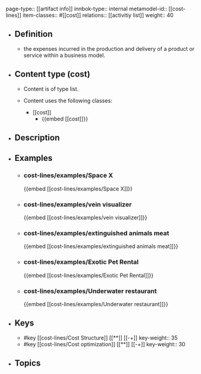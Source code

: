 page-type:: [[artifact info]]
innbok-type:: internal
metamodel-id:: [[cost-lines]]
item-classes:: #[[cost]]
relations:: [[activitiy list]]
weight:: 40

- ## Definition
  - the expenses incurred in the production and delivery of a product or service within a business model.
- ## Content type (cost)
  - Content is of type list.
  
  - Content uses the following classes:
    - [[cost]]
      - {{embed [[cost]]}}
  
- ## Description
- ## Examples
  - ### cost-lines/examples/Space X
    {{embed [[cost-lines/examples/Space X]]}}
  - ### cost-lines/examples/vein visualizer
    {{embed [[cost-lines/examples/vein visualizer]]}}
  - ### cost-lines/examples/extinguished animals meat
    {{embed [[cost-lines/examples/extinguished animals meat]]}}
  - ### cost-lines/examples/Exotic Pet Rental
    {{embed [[cost-lines/examples/Exotic Pet Rental]]}}
  - ### cost-lines/examples/Underwater restaurant
    {{embed [[cost-lines/examples/Underwater restaurant]]}}
  
- ## Keys
  - #key [[cost-lines/Cost Structure]] [[**]] [[-+]]
    key-weight:: 35
  - #key [[cost-lines/Cost optimization]] [[**]] [[-+]]
    key-weight:: 30
- ## Topics
  

